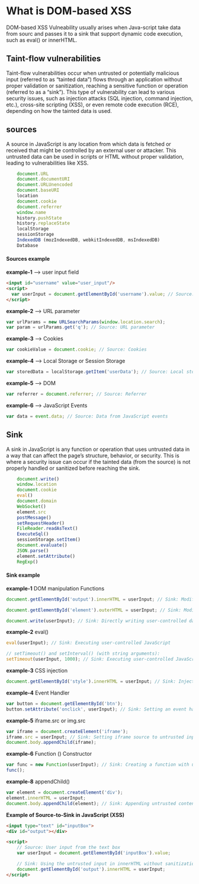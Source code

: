 # What is DOM-based XSS
DOM-based XSS Vulneability usually arises when Java-script take data from sourc and passes it to a sink that support dynamic code execution, such as eval() or innerHTML.

## Taint-flow vulnerabilities 
Taint-flow vulnerabilities occur when untrusted or potentially malicious input (referred to as “tainted data”) flows through an application without proper validation or sanitization, reaching a sensitive function or operation (referred to as a “sink”). This type of vulnerability can lead to various security issues, such as injection attacks (SQL injection, command injection, etc.), cross-site scripting (XSS), or even remote code execution (RCE), depending on how the tainted data is used.

## sources
A source in JavaScript is any location from which data is fetched or received that might be controlled by an external user or attacker. This untrusted data can be used in scripts or HTML without proper validation, leading to vulnerabilities like XSS.
```javascript
    document.URL
    document.documentURI
    document.URLUnencoded
    document.baseURI
    location
    document.cookie
    document.referrer
    window.name
    history.pushState
    history.replaceState
    localStorage
    sessionStorage
    IndexedDB (mozIndexedDB, webkitIndexedDB, msIndexedDB)
    Database
```
#### Sources example 

**example-1** --> user input field
```html
<input id="username" value="user_input"/>
<script>
  var userInput = document.getElementById('username').value; // Source: User input
</script>
```
**example-2** --> URL parameter 
```javascript
var urlParams = new URLSearchParams(window.location.search);
var param = urlParams.get('q'); // Source: URL parameter
```
**example-3** --> Cookies
```javascript
var cookieValue = document.cookie; // Source: Cookies
```
**example-4** --> Local Storage or Session Storage
```javascript
var storedData = localStorage.getItem('userData'); // Source: Local storage
```
**example-5** --> DOM
```javascript
var referrer = document.referrer; // Source: Referrer
```
**example-6** --> JavaScript Events
```javascript
var data = event.data; // Source: Data from JavaScript events
```

## Sink
A sink in JavaScript is any function or operation that uses untrusted data in a way that can affect the page’s structure, behavior, or security. This is where a security issue can occur if the tainted data (from the source) is not properly handled or sanitized before reaching the sink.

```Javascript
    document.write()
    window.location
    document.cookie
    eval()
    document.domain
    WebSocket()
    element.src
    postMessage()
    setRequestHeader()
    FileReader.readAsText()
    ExecuteSql()
    sessionStorage.setItem()
    document.evaluate()
    JSON.parse()
    element.setAttribute()
    RegExp()
```
#### Sink example

**example-1** DOM manipulation Functions
```Javascript
document.getElementById('output').innerHTML = userInput; // Sink: Modifying inner HTML

document.getElementById('element').outerHTML = userInput; // Sink: Modifying outer HTML

document.write(userInput); // Sink: Directly writing user-controlled data
```

**example-2** eval()
```Javascript
eval(userInput); // Sink: Executing user-controlled JavaScript

// setTimeout() and setInterval() (with string arguments):
setTimeout(userInput, 1000); // Sink: Executing user-controlled JavaScript after delay
```

**example-3** CSS injection 
```javascript
document.getElementById('style').innerHTML = userInput; // Sink: Injecting untrusted CSS
```

**example-4** Event Handler 
```javascript
var button = document.getElementById('btn');
button.setAttribute('onclick', userInput); // Sink: Setting an event handler to untrusted input
```

**example-5** iframe.src or img.src
```javascript
var iframe = document.createElement('iframe');
iframe.src = userInput; // Sink: Setting iframe source to untrusted input
document.body.appendChild(iframe);
```

**example-6** Function () Constructor 
```javascript
var func = new Function(userInput); // Sink: Creating a function with untrusted data
func();
```

**example-8** appendChild()
```javascript
var element = document.createElement('div');
element.innerHTML = userInput;
document.body.appendChild(element); // Sink: Appending untrusted content to the DOM
```


**Example of Source-to-Sink in JavaScript (XSS)**
```html
<input type="text" id="inputBox">
<div id="output"></div>

<script>
    // Source: User input from the text box
    var userInput = document.getElementById('inputBox').value;

    // Sink: Using the untrusted input in innerHTML without sanitization
    document.getElementById('output').innerHTML = userInput;
</script>
```